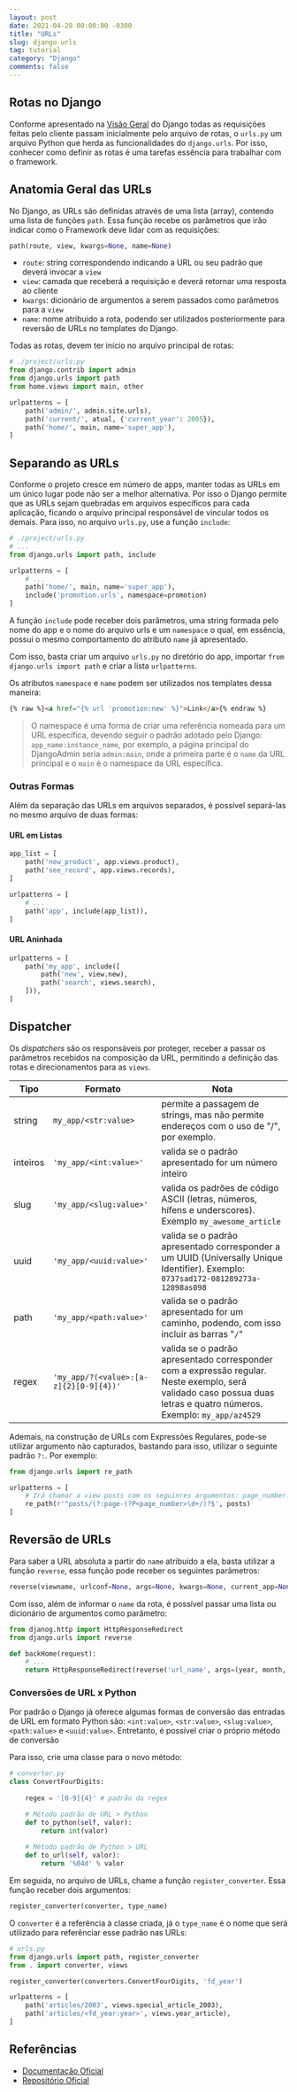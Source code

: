 ```yaml
---
layout: post
date: 2021-04-28 00:00:00 -0300
title: "URLs"
slug: django urls
tag: tutorial
category: "Django"
comments: false
---
```



## Rotas no Django

Conforme apresentado na [Visão Geral](https://sancheslz.github.io/django-intro) do Django todas as requisições feitas pelo cliente passam inicialmente pelo arquivo de rotas, o `urls.py` um arquivo Python que herda as funcionalidades do `django.urls`. Por isso, conhecer como definir as rotas é uma tarefas essência para trabalhar com o framework.

## Anatomia Geral das URLs

No Django, as URLs são definidas através de uma lista (array), contendo uma lista de funções `path`. Essa função recebe os parâmetros que irão indicar como o Framework deve lidar com as requisições:

```python
path(route, view, kwargs=None, name=None)
```

- `route`: string correspondendo indicando a URL ou seu padrão que deverá invocar a `view`
- `view`: camada que receberá a requisição e deverá retornar uma resposta ao cliente
- `kwargs`: dicionário de argumentos a serem passados como parâmetros para a `view`
- `name`: nome atribuido a rota, podendo ser utilizados posteriormente para reversão de URLs no templates do Django.

Todas as rotas, devem ter início no arquivo principal de rotas:

```python
# ./project/urls.py
from django.contrib import admin
from django.urls import path
from home.views import main, other

urlpatterns = [
    path('admin/', admin.site.urls),
    path('current/', atual, {'current_year': 2005}),
    path('home/', main, name='super_app'),
]
```

## Separando as URLs

Conforme o projeto cresce em número de apps, manter todas as URLs em um único lugar pode não ser a melhor alternativa. Por isso o Django permite que as URLs sejam quebradas em arquivos específicos para cada aplicação, ficando o arquivo principal responsável de vincular todos os demais. Para isso, no arquivo `urls.py`, use a função `include`:

```python
# ./project/urls.py
# ...
from django.urls import path, include

urlpatterns = [
    # ...
    path('home/', main, name='super_app'),
    include('promotion.urls', namespace=promotion)
]
```

A função `include` pode receber dois parâmetros, uma string formada pelo nome do app e o nome do arquivo urls e um `namespace` o qual, em essência, possui o mesmo comportamento do atributo `name` já apresentado.

Com isso, basta criar um arquivo `urls.py` no diretório do app, importar `from django.urls import path` e criar a lista `urlpatterns`.

Os atributos `namespace` e `name` podem ser utilizados nos templates dessa maneira:

```html
{% raw %}<a href="{% url 'promotion:new' %}">Link</a>{% endraw %}
```

> O namespace é uma forma de criar uma referência nomeada para um URL específica, devendo seguir o padrão adotado pelo Django: `app_name:instance_name`, por exemplo, a página principal do DjangoAdmin seria `admin:main`, onde a primeira parte é o `name` da URL principal e o `main` é o namespace da URL específica.

### Outras Formas

Além da separação das URLs em arquivos separados, é possível separá-las no mesmo arquivo de duas formas:

#### URL em Listas

```python
app_list = [
    path('new_product', app.views.product),
    path('see_record', app.views.records), 
]

urlpatterns = [
    # ...
    path('app', include(app_list)),
]
```

#### URL Aninhada

```python
urlpatterns = [
    path('my_app', include([
        path('new', view.new),
        path('search', views.search),
    ])),
]
```

## Dispatcher

Os _dispatchers_ são os responsáveis por proteger, receber a passar os parâmetros recebidos na composição da URL, permitindo a definição das rotas e direcionamentos para as `views`.

Tipo | Formato | Nota
--- | --- | ---
string | `my_app/<str:value>` | permite a passagem de strings, mas não permite endereços com o uso de "/", por exemplo.
inteiros | `'my_app/<int:value>'` | valida se o padrão apresentado for um número inteiro
slug | `'my_app/<slug:value>'` | valida os padrões de código ASCII (letras, números, hífens e underscores). Exemplo `my_awesome_article`
uuid | `'my_app/<uuid:value>'` | valida se o padrão apresentado corresponder a um UUID (Universally Unique Identifier). Exemplo: `0737sad172-081289273a-12098as098`
path | `'my_app/<path:value>'` | valida se o padrão apresentado for um caminho, podendo, com isso incluir as barras "`/`"
regex | `'my_app/?(<value>:[a-z]{2}[0-9]{4})'` | valida se o padrão apresentado corresponder com a expressão regular. Neste exemplo, será validado caso possua duas letras e quatro números. Exemplo: `my_app/az4529`

Ademais, na construção de URLs com Expressões Regulares, pode-se utilizar argumento não capturados, bastando para isso, utilizar o seguinte padrão `?:`. Por exemplo:

```python
from django.urls import re_path

urlpatterns = [
    # Irá chamar a view posts com os seguinres argumentos: page_number. Exemplo: `posts/page` e `posts/page-2`
    re_path(r'^posts/(?:page-(?P<page_number>\d+/)?$', posts)
]
```

## Reversão de URLs

Para saber a URL absoluta a partir do `name` atribuído a ela, basta utilizar a função `reverse`, essa função pode receber os seguintes parâmetros:

```python
reverse(viewname, urlconf=None, args=None, kwargs=None, current_app=None)
```

Com isso, além de informar o `name` da rota, é possível passar uma lista ou dicionário de argumentos como parâmetro:


```python
from djanog.http import HttpResponseRedirect
from django.urls import reverse

def backHome(request):
    # ...
    return HttpResponseRedirect(reverse('url_name', args=(year, month, day)))
```

### Conversões de URL x Python

Por padrão o Django já oferece algumas formas de conversão das entradas de URL em formato Python são: `<int:value>`, `<str:value>`, `<slug:value>`, `<path:value>` e `<uuid:value>`. Entretanto, é possível criar o próprio método de conversão

Para isso, crie uma classe para o novo método:

```python
# converter.py
class ConvertFourDigits:
    
    regex = '[0-9]{4}' # padrão da regex

    # Método padrão de URL > Python
    def to_python(self, valor):
        return int(valor)
    
    # Método padrão de Python > URL
    def to_url(self, valor):
        return '%04d' % valor
```

Em seguida, no arquivo de URLs, chame a função `register_converter`. Essa função receber dois argumentos:

```python
register_converter(converter, type_name)
```

O `converter` é a referência à classe criada, já o `type_name` é o nome que será utilizado para referênciar esse padrão nas URLs:

```python
# urls.py
from django.urls import path, register_converter
from . import converter, views

register_converter(converters.ConvertFourDigits, 'fd_year')

urlpatterns = [
    path('articles/2003', views.special_article_2003),
    path('articles/<fd_year:year>', views.year_article),
]
```

## Referências

- [Documentação Oficial](https://docs.djangoproject.com/en/3.2/topics/http/urls/)
- [Repositório Oficial](https://github.com/django/django/tree/main/django/urls)
